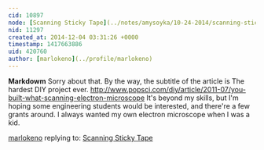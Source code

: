 ```yaml
---
cid: 10897
node: [Scanning Sticky Tape](../notes/amysoyka/10-24-2014/scanning-sticky-tape)
nid: 11297
created_at: 2014-12-04 03:31:26 +0000
timestamp: 1417663886
uid: 420760
author: [marlokeno](../profile/marlokeno)
---
```


**Markdowm**
Sorry about that. By the way, the subtitle of the article is The hardest DIY project ever.
http://www.popsci.com/diy/article/2011-07/you-built-what-scanning-electron-microscope
It's beyond my skills, but I'm hoping some engineering students would be interested, and there're a few grants around.
I always wanted my own electron microscope when I was a kid.

[marlokeno](../profile/marlokeno) replying to: [Scanning Sticky Tape](../notes/amysoyka/10-24-2014/scanning-sticky-tape)

